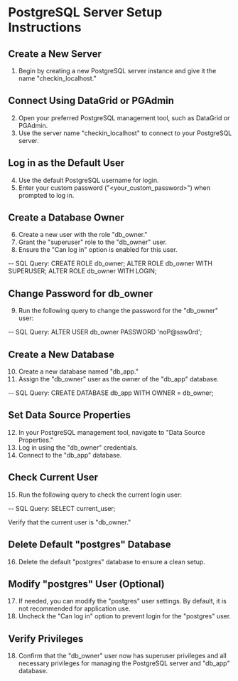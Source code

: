 # PostgreSQL Server Setup Instructions

## Create a New Server
1. Begin by creating a new PostgreSQL server instance and give it the name "checkin_localhost."

## Connect Using DataGrid or PGAdmin
2. Open your preferred PostgreSQL management tool, such as DataGrid or PGAdmin.
3. Use the server name "checkin_localhost" to connect to your PostgreSQL server.

## Log in as the Default User
4. Use the default PostgreSQL username for login.
5. Enter your custom password ("<your_custom_password>") when prompted to log in.

## Create a Database Owner
6. Create a new user with the role "db_owner."
7. Grant the "superuser" role to the "db_owner" user.
8. Ensure the "Can log in" option is enabled for this user.

-- SQL Query:
CREATE ROLE db_owner;
ALTER ROLE db_owner WITH SUPERUSER;
ALTER ROLE db_owner WITH LOGIN;

## Change Password for db_owner
9. Run the following query to change the password for the "db_owner" user:

-- SQL Query:
ALTER USER db_owner PASSWORD 'noP@ssw0rd';

## Create a New Database
10. Create a new database named "db_app."
11. Assign the "db_owner" user as the owner of the "db_app" database.

-- SQL Query:
CREATE DATABASE db_app WITH OWNER = db_owner;

## Set Data Source Properties
12. In your PostgreSQL management tool, navigate to "Data Source Properties."
13. Log in using the "db_owner" credentials.
14. Connect to the "db_app" database.

## Check Current User
15. Run the following query to check the current login user:

-- SQL Query:
SELECT current_user;

Verify that the current user is "db_owner."

## Delete Default "postgres" Database
16. Delete the default "postgres" database to ensure a clean setup.

## Modify "postgres" User (Optional)
17. If needed, you can modify the "postgres" user settings. By default, it is not recommended for application use.
11. Uncheck the "Can log in" option to prevent login for the "postgres" user.

## Verify Privileges
18. Confirm that the "db_owner" user now has superuser privileges and all necessary privileges for managing the PostgreSQL server and "db_app" database.

